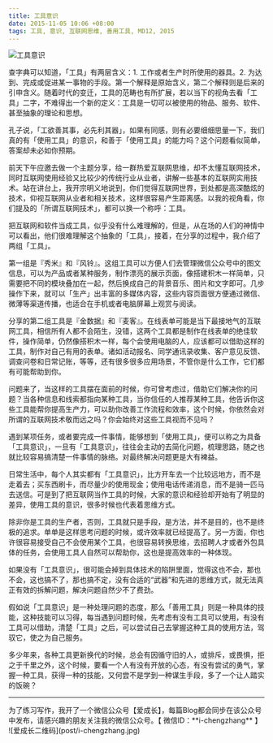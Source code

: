 ```yaml
---
title: 工具意识
date: 2015-11-05 10:06 +08:00
tags: 工具, 意识, 互联网思维, 善用工具, MD12, 2015
---
```


![工具意识](post/tools.jpg)

查字典可以知道，「工具」有两层含义：1. 工作或者生产时所使用的器具。2. 为达到、完成或促进某一事物的手段。第一个解释是原始含义，第二个解释则是后来的引申含义。随着时代的变迁，工具的范畴也有所扩展，若以当下的视角去看「工具」二字，不难得出一个新的定义：工具是一切可以被使用的物品、服务、软件、甚至抽象的理论和思想。

孔子说，「工欲善其事，必先利其器」，如果有同感，则有必要细细思量一下，我们真的有「使用工具」的意识，和善于「使用工具」的能力吗？这个问题看似简单，答案却未必如你预期。

前天下午应邀去做一个主题分享，给一群热爱互联网思维，却不太懂互联网技术，同时互联网使用经验又比较少的传统行业从业者，讲解一些基本的互联网实用技术。站在讲台上，我开宗明义地说到，你们觉得互联网世界，到处都是高深酷炫的技术，仰视互联网从业者和相关技术，这样很容易产生距离感。以我的视角看，你们提及的「所谓互联网技术」，都可以换一个称呼：工具。

把互联网和软件当成工具，似乎没有什么难理解的，但是，从在场的人们的神情中可以看出，他们很难理解这个抽象的「工具」，接着，在分享的过程中，我介绍了两组「工具」。

第一组是『秀米』和『风铃』。这组工具可以方便人们去管理微信公众号中的图文信息，可以为产品或者某种服务，制作漂亮的展示页面，像搭建积木一样简单，只需要把不同的模块叠加在一起，然后换成自己的背景音乐、图片和文字即可。几步操作下来，就可以「生产」出丰富的多媒体内容，这些内容页面很方便通过微信、微薄等渠道传播，也适合在手机或者电脑屏幕上观赏与阅读。

分享的第二组工具是『金数据』和『麦客』。在线表单可能是当下最接地气的互联网工具，相信所有人都不会陌生，没错，这两个工具都是制作在线表单的绝佳软件，操作简单，仍然像搭积木一样，每个会使用电脑的人，应该都可以借助这样的工具，制作对自己有用的表单。诸如活动报名、同学通讯录收集、客户意见反馈、调查问卷和日常记账，等等，还有很多很多应用场景，不管你是什么工作，它们都有可能帮助到你。

问题来了，当这样的工具摆在面前的时候，你可曾考虑过，借助它们解决你的问题？当各种信息和线索都指向某种工具，当你信任的人推荐某种工具，他告诉你这些工具能帮你提高生产力，可以助你改善工作流程和效率，这个时候，你依然会对所谓的互联网技术敬而远之吗？你会始终对这些工具视而不见吗？

遇到某项任务，或者要完成一件事情，能够想到「使用工具」，便可以称之为具备「工具意识」，一旦有「工具意识」，往往会主动的去简化问题，梳理思路，随之也就比较容易搞清楚一件事情的脉络。对最终解决问题更是大有裨益。

日常生活中，每个人其实都有「工具意识」，比方开车去一个比较远地方，而不是走着去；买东西刷卡，而尽量少的使用现金；使用电话传递消息，而不是骑一匹马去送信。可是到了把互联网当作工具的时候，大家的意识和经验却开始有了明显的差异，使用工具的意识，很多时候也代表着思维方式。

除非你是工具的生产者，否则，工具就只是手段，是方法，并不是目的，也不是终极的追求。单单是这样思考问题的时候，或许效率就已经提高了。另一方面，你也许很容易接受自己不会使用某个工具，也很容易转换思维，去招聘人才或者外包具体的任务，会使用工具人自然可以帮助你，这也是提高效率的一种体现。

如果没有「工具意识」，很可能会掉到具体技术的陷阱里面，觉得这也不会，那也不会，这也搞不了，那也搞不定，没有合适的“武器”和先进的思维方式，就无法真正有效的拆解问题，解决问题自然少不了费劲。

假如说「工具意识」是一种处理问题的态度，那么「善用工具」则是一种具体的技能，这种技能可以习得，每当遇到问题时候，先考虑有没有工具可以使用，有没有工具可以借助，清楚「工具」之后，可以尝试自己去掌握这种工具的使用方法，驾驭它，使之为自己服务。

多少年来，各种工具更新换代的时候，总会有因循守旧的人，或排斥，或畏惧，拒之于千里之外，这个时候，要看一个人有没有开放的心态，有没有尝试的勇气，掌握一种工具，获得一种的技能，又何尝不是学到一种谋生手段，多了一个让人踏实的饭碗？

***
<span class="footnotes">
为了练习写作，我开了一个微信公众号【爱成长】，每篇Blog都会同步在该公众号中发布，请感兴趣的朋友关注我的微信公众号。【 微信ID：**i-chengzhang** 】<br />
![爱成长二维码](post/i-chengzhang.jpg)
</span>
